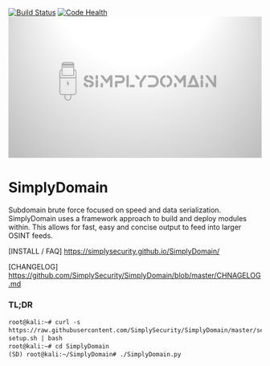  [![Build Status](https://travis-ci.org/SimplySecurity/SimplyDomain.svg?branch=master)](https://travis-ci.org/SimplySecurity/SimplyDomain)
 [![Code Health](https://landscape.io/github/SimplySecurity/SimplyDomain/master/landscape.svg?style=flat)](https://landscape.io/github/SimplySecurity/SimplyDomain/master)
 ![Alt text](docs/SimplyDomain.png?raw=true "SimplyDomain")
 
# SimplyDomain
Subdomain brute force focused on speed and data serialization. 
SimplyDomain uses a framework approach to build and deploy modules within. This allows
for fast, easy and concise output to feed into larger OSINT feeds.

[INSTALL / FAQ]
https://simplysecurity.github.io/SimplyDomain/

[CHANGELOG]
https://github.com/SimplySecurity/SimplyDomain/blob/master/CHNAGELOG.md

### TL;DR
```
root@kali:~# curl -s https://raw.githubusercontent.com/SimplySecurity/SimplyDomain/master/setup/oneline-setup.sh | bash
root@kali:~# cd SimplyDomain
(SD) root@kali:~/SimplyDomain# ./SimplyDomain.py
```
